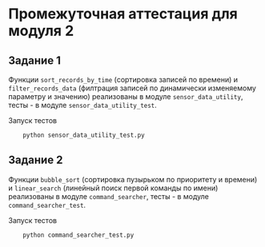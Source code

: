# Промежуточная аттестация для модуля 2

## Задание 1

Функции `sort_records_by_time` (сортировка записей по времени) и `filter_records_data` (филтрация записей по динамически изменяемому параметру и значению) реализованы в модуле `sensor_data_utility`, тесты - в модуле `sensor_data_utility_test`.

Запуск тестов

```bash
    python sensor_data_utility_test.py
```

## Задание 2

Функции `bubble_sort` (сортировка пузырьком по приоритету и времени) и `linear_search` (линейный поиск первой команды по имени) реализованы в модуле `command_searcher`, тесты - в модуле `command_searcher_test`.

Запуск тестов

```bash
    python command_searcher_test.py
```